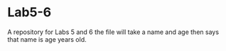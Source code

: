 # Lab5-6
A repository for Labs 5 and 6
the file will take a name and age
then says that name is age years old.


